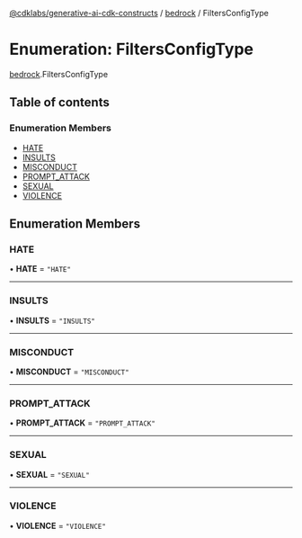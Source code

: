 [@cdklabs/generative-ai-cdk-constructs](../README.md) / [bedrock](../modules/bedrock.md) / FiltersConfigType

# Enumeration: FiltersConfigType

[bedrock](../modules/bedrock.md).FiltersConfigType

## Table of contents

### Enumeration Members

- [HATE](bedrock.FiltersConfigType.md#hate)
- [INSULTS](bedrock.FiltersConfigType.md#insults)
- [MISCONDUCT](bedrock.FiltersConfigType.md#misconduct)
- [PROMPT\_ATTACK](bedrock.FiltersConfigType.md#prompt_attack)
- [SEXUAL](bedrock.FiltersConfigType.md#sexual)
- [VIOLENCE](bedrock.FiltersConfigType.md#violence)

## Enumeration Members

### HATE

• **HATE** = ``"HATE"``

___

### INSULTS

• **INSULTS** = ``"INSULTS"``

___

### MISCONDUCT

• **MISCONDUCT** = ``"MISCONDUCT"``

___

### PROMPT\_ATTACK

• **PROMPT\_ATTACK** = ``"PROMPT_ATTACK"``

___

### SEXUAL

• **SEXUAL** = ``"SEXUAL"``

___

### VIOLENCE

• **VIOLENCE** = ``"VIOLENCE"``
